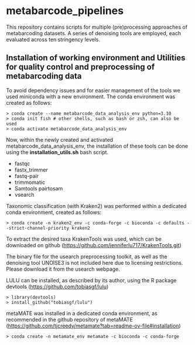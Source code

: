 # metabarcode_pipelines
This repository contains scripts for multiple (pre)processing approaches of metabarcoding datasets. 
A series of denoising tools are employed, each evaluated across ten stringency levels.

## Installation of working environment and Utilities for quality control and preprocessing of metabarcoding data
To avoid dependency issues and for easier management of the tools we used miniconda with a new environment.
The conda environment was created as follows:

```
> conda create --name metabarcode_data_analysis_env python=3.10
> conda init fish # other shells, such as bash or zsh, can also be used
> conda activate metabarcode_data_analysis_env
```

Now, within the newly created and activated metabarcode_data_analysis_env, the installation of these tools can be done using the **installation_utils.sh** bash script. 
- fastqc 
- fastx_trimmer
- fastq-pair
- trimmomatic
- Samtools pairtosam 
- vsearch


Taxonomic classification (with Kraken2) was performed within a dedicated conda environment, created as follows:
```
> conda create -n kraken2_env -c conda-forge -c bioconda -c defaults --strict-channel-priority kraken2
```
To extract the desired taxa KrakenTools was used, which can be downloaded on github (https://github.com/jenniferlu717/KrakenTools.git)



The binary file for the usearch preprocessing toolkit, as well as the denoising tool UNOISE3 is not included here due to licensing restrictions.
Please download it from the usearch webpage.


LULU can be installed, as described by its author, using the R package devtools (https://github.com/tobiasgf/lulu)
```
> library(devtools)
> install_github("tobiasgf/lulu")  
```


metaMATE was installed in a dedicated conda environment, as recommended in the github repository of metaMATE (https://github.com/tjcreedy/metamate?tab=readme-ov-file#installation)
```
> conda create -n metamate_env metamate -c bioconda -c conda-forge 
```










